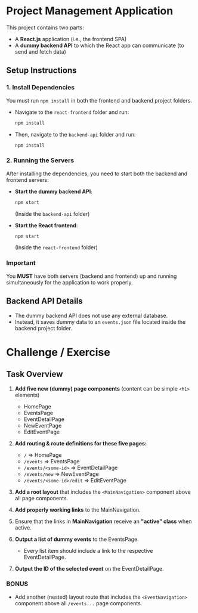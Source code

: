 # Project Management Application

This project contains two parts:
- A **React.js** application (i.e., the frontend SPA)
- A **dummy backend API** to which the React app can communicate (to send and fetch data)

## Setup Instructions

### 1. Install Dependencies

You must run `npm install` in both the frontend and backend project folders.

- Navigate to the `react-frontend` folder and run:
    ```bash
    npm install
    ```

- Then, navigate to the `backend-api` folder and run:
    ```bash
    npm install
    ```

### 2. Running the Servers

After installing the dependencies, you need to start both the backend and frontend servers:

- **Start the dummy backend API**:
    ```bash
    npm start
    ```
    (Inside the `backend-api` folder)

- **Start the React frontend**:
    ```bash
    npm start
    ```
    (Inside the `react-frontend` folder)

### Important

You **MUST** have both servers (backend and frontend) up and running simultaneously for the application to work properly.

## Backend API Details

- The dummy backend API does not use any external database.
- Instead, it saves dummy data to an `events.json` file located inside the backend project folder.

# Challenge / Exercise

## Task Overview

1. **Add five new (dummy) page components** (content can be simple `<h1>` elements)
    - HomePage
    - EventsPage
    - EventDetailPage
    - NewEventPage
    - EditEventPage

2. **Add routing & route definitions for these five pages:**
    - `/` => HomePage
    - `/events` => EventsPage
    - `/events/<some-id>` => EventDetailPage
    - `/events/new` => NewEventPage
    - `/events/<some-id>/edit` => EditEventPage

3. **Add a root layout** that includes the `<MainNavigation>` component above all page components.

4. **Add properly working links** to the MainNavigation.

5. Ensure that the links in **MainNavigation** receive an **"active" class** when active.

6. **Output a list of dummy events** to the EventsPage.
    - Every list item should include a link to the respective EventDetailPage.

7. **Output the ID of the selected event** on the EventDetailPage.

### BONUS
- Add another (nested) layout route that includes the `<EventNavigation>` component above all `/events...` page components.
